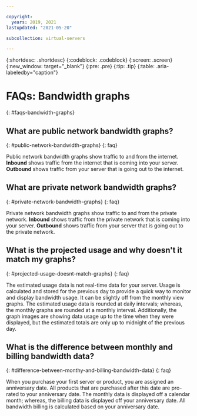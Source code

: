 ```yaml
---

copyright:
  years: 2019, 2021
lastupdated: "2021-05-20"

subcollection: virtual-servers

---
```


{:shortdesc: .shortdesc}
{:codeblock: .codeblock}
{:screen: .screen}
{:new_window: target="_blank"}
{:pre: .pre}
{:tip: .tip}
{:table: .aria-labeledby="caption"}

# FAQs: Bandwidth graphs
{: #faqs-bandwidth-graphs}

## What are public network bandwidth graphs?
{: #public-network-bandwidth-graphs}
{: faq}

Public network bandwidth graphs show traffic to and from the internet. **Inbound** shows traffic from the internet that is coming into your server. **Outbound** shows traffic from your server that is going out to the internet.

## What are private network bandwidth graphs?
{: #private-network-bandwidth-graphs}
{: faq}

Private network bandwidth graphs show traffic to and from the private network. **Inbound** shows traffic from the private network that is coming into your server. **Outbound** shows traffic from your server that is going out to the private network.

## What is the projected usage and why doesn't it match my graphs?
{: #projected-usage-doesnt-match-graphs}
{: faq}

The estimated usage data is not real-time data for your server. Usage is calculated and stored for the previous day to provide a quick way to monitor and display bandwidth usage. It can be slightly off from the monthly view graphs. The estimated usage data is rounded at daily intervals; whereas, the monthly graphs are rounded at a monthly interval. Additionally, the graph images are showing data usage up to the time when they were displayed, but the estimated totals are only up to midnight of the previous day.

## What is the difference between monthly and billing bandwidth data?
{: #difference-between-monthy-and-billing-bandwidth-data}
{: faq}

When you purchase your first server or product, you are assigned an anniversary date. All products that are purchased after this date are pro-rated to your anniversary date. The monthly data is displayed off a calendar month; whereas, the billing data is displayed off your anniversary date. All bandwidth billing is calculated based on your anniversary date.
